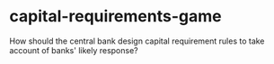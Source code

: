 # capital-requirements-game
How should the central bank design capital requirement rules to take account of banks' likely response?
